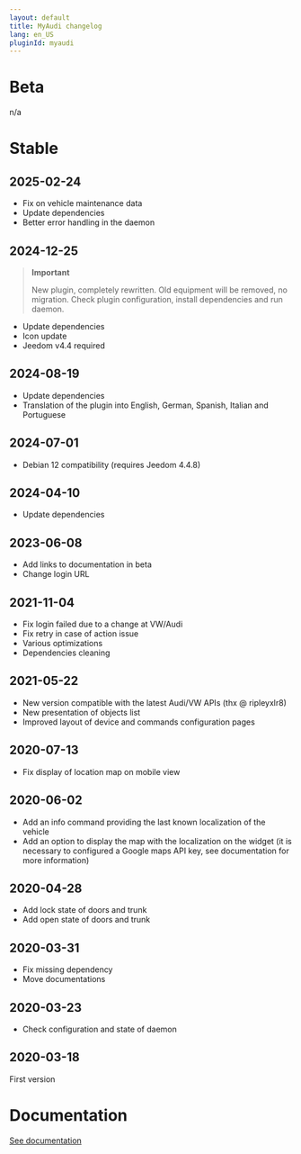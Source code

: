 ```yaml
---
layout: default
title: MyAudi changelog
lang: en_US
pluginId: myaudi
---
```


# Beta

n/a

# Stable

## 2025-02-24

- Fix on vehicle maintenance data
- Update dependencies
- Better error handling in the daemon

## 2024-12-25

> **Important**
>
> New plugin, completely rewritten.
> Old equipment will be removed, no migration.
> Check plugin configuration, install dependencies and run daemon.

- Update dependencies
- Icon update
- Jeedom v4.4 required

## 2024-08-19

- Update dependencies
- Translation of the plugin into English, German, Spanish, Italian and Portuguese

## 2024-07-01

- Debian 12 compatibility (requires Jeedom 4.4.8)

## 2024-04-10

- Update dependencies

## 2023-06-08

- Add links to documentation in beta
- Change login URL

## 2021-11-04

- Fix login failed due to a change at VW/Audi
- Fix retry in case of action issue
- Various optimizations
- Dependencies cleaning

## 2021-05-22

- New version compatible with the latest Audi/VW APIs (thx @ ripleyxlr8)
- New presentation of objects list
- Improved layout of device and commands configuration pages

## 2020-07-13

- Fix display of location map on mobile view

## 2020-06-02

- Add an info command providing the last known localization of the vehicle
- Add an option to display the map with the localization on the widget (it is necessary to configured a Google maps API key, see documentation for more information)

## 2020-04-28

- Add lock state of doors and trunk
- Add open state of doors and trunk

## 2020-03-31

- Fix missing dependency
- Move documentations

## 2020-03-23

- Check configuration and state of daemon

## 2020-03-18

First version

# Documentation

[See documentation]({{site.baseurl}}/{{page.pluginId}}/{{page.lang}})
